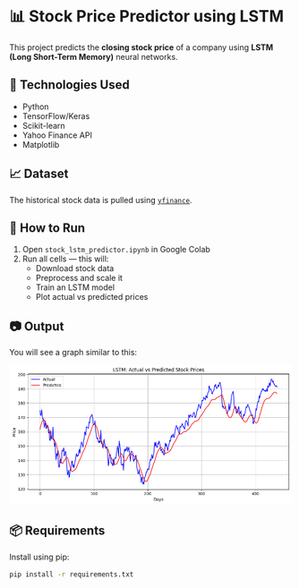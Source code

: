 # 📊 Stock Price Predictor using LSTM

This project predicts the **closing stock price** of a company using **LSTM (Long Short-Term Memory)** neural networks.

## 🧠 Technologies Used
- Python
- TensorFlow/Keras
- Scikit-learn
- Yahoo Finance API
- Matplotlib

## 📈 Dataset
The historical stock data is pulled using [`yfinance`](https://pypi.org/project/yfinance/).

## 🚀 How to Run

1. Open `stock_lstm_predictor.ipynb` in Google Colab
2. Run all cells — this will:
   - Download stock data
   - Preprocess and scale it
   - Train an LSTM model
   - Plot actual vs predicted prices

## **📷 Output**

You will see a graph similar to this:


![Sample Plot](graph.png)

## 📦 Requirements

Install using pip:

```bash
pip install -r requirements.txt
